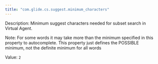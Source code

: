 ```yaml
---
title: "com.glide.cs.suggest.minimum_characters"
---
```


Description: Minimum suggest characters needed for subset search in Virtual Agent. 

Note: For some  words it may take more than the minimum specified in this property to autocomplete. This property just defines the POSSIBLE minimum, not the definite minimum for all words

Value: `2`